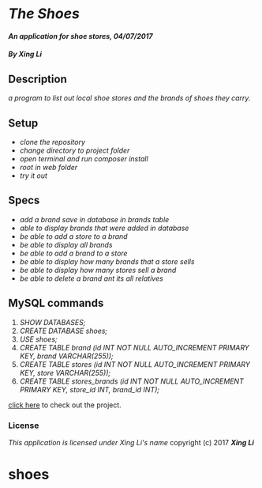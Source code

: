 # _**The Shoes**_

#### _An application for shoe stores, 04/07/2017_

#### _By Xing Li_

## Description

_a program to list out local shoe stores and the brands of shoes they carry._

## Setup

* _clone the repository_
* _change directory to project folder_
* _open terminal and run composer install_
* _root in web folder_
* _try it out_

## Specs

* _add a brand save in database in brands table_
* _able to display brands that were added in database_
* _be able to add a store to a brand_
* _be able to display all brands_
* _be able to add a brand to a store_
* _be able to display how many brands that a store sells_
* _be able to display how many stores sell a brand_
* _be able to delete a brand ant its all relatives_


## MySQL commands

1. _SHOW DATABASES;_
2. _CREATE DATABASE shoes;_
3. _USE shoes;_
4. _CREATE TABLE brand (id INT NOT NULL AUTO_INCREMENT PRIMARY KEY, brand VARCHAR(255));_
5. _CREATE TABLE stores (id INT NOT NULL AUTO_INCREMENT PRIMARY KEY, store VARCHAR(255));_
6. _CREATE TABLE stores_brands (id INT NOT NULL AUTO_INCREMENT PRIMARY KEY, store_id INT, brand_id INT);_

[click here](https://github.com/msuli1120/shoes) to check out the project.

### License
*This application is licensed under Xing Li's name*
copyright (c) 2017 **_Xing Li_**
# shoes
